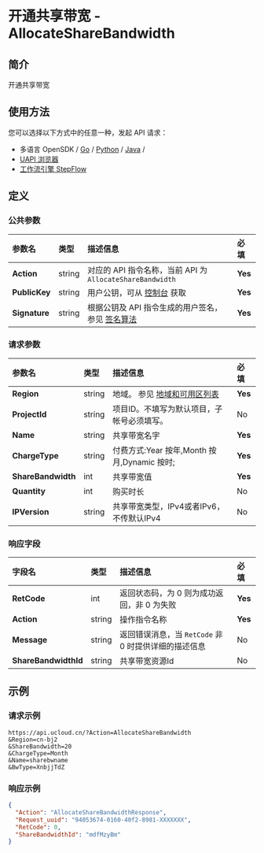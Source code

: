 # 开通共享带宽 - AllocateShareBandwidth

## 简介

开通共享带宽






## 使用方法

您可以选择以下方式中的任意一种，发起 API 请求：
- 多语言 OpenSDK / [Go](https://github.com/ucloud/ucloud-sdk-go) / [Python](https://github.com/ucloud/ucloud-sdk-python3) / [Java](https://github.com/ucloud/ucloud-sdk-java) /
- [UAPI 浏览器](https://console.ucloud.cn/uapi/detail?id=AllocateShareBandwidth)
- [工作流引擎 StepFlow](https://console.ucloud.cn/stepflow/manage/)


## 定义

### 公共参数

| 参数名 | 类型 | 描述信息 | 必填 |
|:---|:---|:---|:---|
| **Action**     | string  | 对应的 API 指令名称，当前 API 为 `AllocateShareBandwidth`                        | **Yes** |
| **PublicKey**  | string  | 用户公钥，可从 [控制台](https://console.ucloud.cn/uapi/apikey) 获取                                             | **Yes** |
| **Signature**  | string  | 根据公钥及 API 指令生成的用户签名，参见 [签名算法](api/summary/signature.md)  | **Yes** |

### 请求参数

| 参数名 | 类型 | 描述信息 | 必填 |
|:---|:---|:---|:---|
| **Region** | string | 地域。 参见 [地域和可用区列表](api/summary/regionlist) |**Yes**|
| **ProjectId** | string | 项目ID。不填写为默认项目，子帐号必须填写。 |No|
| **Name** | string | 共享带宽名字 |**Yes**|
| **ChargeType** | string | 付费方式:Year 按年,Month 按月,Dynamic 按时; |**Yes**|
| **ShareBandwidth** | int | 共享带宽值 |**Yes**|
| **Quantity** | int | 购买时长 |No|
| **IPVersion** | string | 共享带宽类型，IPv4或者IPv6，不传默认IPv4 |No|

### 响应字段

| 字段名 | 类型 | 描述信息 | 必填 |
|:---|:---|:---|:---|
| **RetCode** | int | 返回状态码，为 0 则为成功返回，非 0 为失败 |**Yes**|
| **Action** | string | 操作指令名称 |**Yes**|
| **Message** | string | 返回错误消息，当 `RetCode` 非 0 时提供详细的描述信息 |No|
| **ShareBandwidthId** | string | 共享带宽资源Id |No|




## 示例

### 请求示例
    
```
https://api.ucloud.cn/?Action=AllocateShareBandwidth
&Region=cn-bj2
&ShareBandwidth=20
&ChargeType=Month
&Name=sharebwname
&BwType=XnbjjTdZ
```

### 响应示例
    
```json
{
  "Action": "AllocateShareBandwidthResponse",
  "Request_uuid": "94053674-0160-40f2-8981-XXXXXXX",
  "RetCode": 0,
  "ShareBandwidthId": "mdfMzyBm"
}
```





